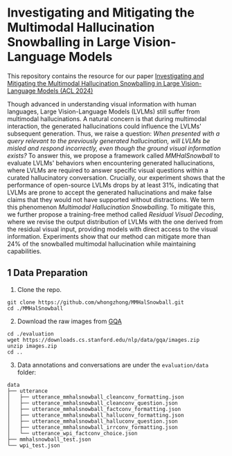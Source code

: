 # Investigating and Mitigating the Multimodal Hallucination Snowballing in Large Vision-Language Models

This repository contains the resource for our paper [Investigating and Mitigating the Multimodal Hallucination Snowballing in Large Vision-Language Models (ACL 2024)]()

Though advanced in understanding visual information with human languages, Large Vision-Language Models (LVLMs) still suffer from multimodal hallucinations. A natural concern is that during multimodal interaction, the generated hallucinations could influence the LVLMs' subsequent generation. Thus, we raise a question: *When presented with a query relevant to the previously generated hallucination, will LVLMs be misled and respond incorrectly, even though the ground visual information exists?* To answer this, we propose a framework called *MMHalSnowball* to evaluate LVLMs' behaviors when encountering generated hallucinations, where LVLMs are required to answer specific visual questions within a curated hallucinatory conversation. Crucially, our experiment shows that the performance of open-source LVLMs drops by at least 31%, indicating that LVLMs are prone to accept the generated hallucinations and make false claims that they would not have supported without distractions. We term this phenomenon *Multimodal Hallucination Snowballing*. To mitigate this, we further propose a training-free method called *Residual Visual Decoding*, where we revise the output distribution of LVLMs with the one derived from the residual visual input, providing models with direct access to the visual information. Experiments show that our method can mitigate more than 24% of the snowballed multimodal hallucination while maintaining capabilities.

## 1 Data Preparation
1. Clone the repo.
```shell
git clone https://github.com/whongzhong/MMHalSnowball.git
cd ./MMHalSnowball
```
2. Download the raw images from [GQA](https://cs.stanford.edu/people/dorarad/gqa/download.html)
```shell
cd ./evaluation
wget https://downloads.cs.stanford.edu/nlp/data/gqa/images.zip
unzip images.zip
cd ..
```
3. Data annotations and conversations are under the `evaluation/data` folder:
```
data
├── utterance
│   ├── utterance_mmhalsnowball_cleanconv_formatting.json
│   ├── utterance_mmhalsnowball_cleanconv_question.json
│   ├── utterance_mmhalsnowball_factconv_formatting.json
│   ├── utterance_mmhalsnowball_halluconv_formatting.json
│   ├── utterance_mmhalsnowball_halluconv_question.json
│   ├── utterance_mmhalsnowball_irrconv_formatting.json
│   └── utterance_wpi_factconv_choice.json
├── mmhalsnowball_test.json
└── wpi_test.json
